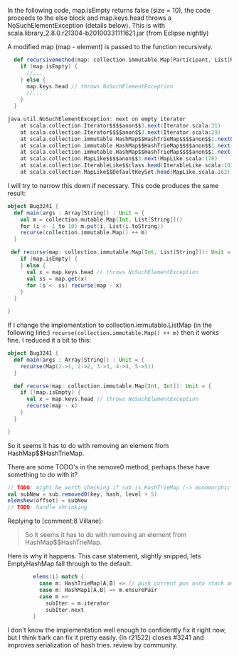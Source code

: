 In the following code, map.isEmpty returns false (size = 10), the code proceeds to the else block and map.keys.head throws a NoSuchElementException (details below). This is with scala.library_2.8.0.r21304-b20100331111621.jar (from Eclipse nightly)

A modified map (map - element) is passed to the function recursively.

```scala
  def recursivemethod(map: collection.immutable.Map[Participant, List[Role]], /* other args */): Unit = {
    if (map.isEmpty) {
      //...
    } else {
      map.keys.head // throws NoSuchElementException
      //...
    }
  }
```

```scala
java.util.NoSuchElementException: next on empty iterator
	at scala.collection.Iterator$$$$anon$$3.next(Iterator.scala:31)
	at scala.collection.Iterator$$$$anon$$3.next(Iterator.scala:29)
	at scala.collection.immutable.HashMap$$HashTrieMap$$$$anon$$1.next0(HashMap.scala:335)
	at scala.collection.immutable.HashMap$$HashTrieMap$$$$anon$$1.next(HashMap.scala:305)
	at scala.collection.immutable.HashMap$$HashTrieMap$$$$anon$$1.next(HashMap.scala:286)
	at scala.collection.MapLike$$$$anon$$3.next(MapLike.scala:178)
	at scala.collection.IterableLike$$class.head(IterableLike.scala:103)
	at scala.collection.MapLike$$DefaultKeySet.head(MapLike.scala:162)
```

I will try to narrow this down if necessary.
This code produces the same result:
```scala
object Bug3241 {
  def main(args : Array[String]) : Unit = {
    val m = collection.mutable.Map[Int, List[String]]()
    for (i <- 1 to 10) m.put(i, List(i.toString))
    recurse(collection.immutable.Map() ++ m)
  }

 def recurse(map: collection.immutable.Map[Int, List[String]]): Unit = {
    if (map.isEmpty) {
    } else {
      val x = map.keys.head // throws NoSuchElementException
      val ss = map.get(x)
      for (s <- ss) recurse(map - x)
    }
  }

}
```

If I change the implementation to collection.immutable.ListMap (in the following line:)
`recurse(collection.immutable.Map() ++ m)`
then it works fine.
I reduced it a bit to this:

```scala
object Bug3241 {
  def main(args : Array[String]) : Unit = {
    recurse(Map(1->1, 2->2, 3->3, 4->4, 5->5))
  }

  def recurse(map: collection.immutable.Map[Int, Int]): Unit = {
    if (!map.isEmpty) {
      val x = map.keys.head // throws NoSuchElementException
      recurse(map - x)
    }
  }

}
```
So it seems it has to do with removing an element from HashMap$$HashTrieMap.

There are some TODO's in the remove0 method, perhaps these have something to do with it?
```scala
// TODO: might be worth checking if sub is HashTrieMap (-> monomorphic call site)
val subNew = sub.removed0(key, hash, level + 5)
elemsNew(offset) = subNew
// TODO: handle shrinking
```
Replying to [comment:8 Villane]:
> So it seems it has to do with removing an element from HashMap$$HashTrieMap.

Here is why it happens.  This case statement, slightly snipped, lets EmptyHashMap fall through to the default.
```scala
        elems(i) match {
          case m: HashTrieMap[A,B] => // push current pos onto stack and descend
          case m: HashMap1[A,B] => m.ensurePair
          case m =>
            subIter = m.iterator
            subIter.next
        }
```
I don't know the implementation well enough to confidently fix it right now, but I think tiark can fix it pretty easily.
(In r21522) closes #3241 and improves serialization of hash tries. review by community.
